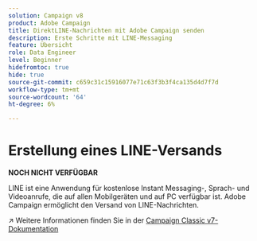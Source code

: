```yaml
---
solution: Campaign v8
product: Adobe Campaign
title: DirektLINE-Nachrichten mit Adobe Campaign senden
description: Erste Schritte mit LINE-Messaging
feature: Übersicht
role: Data Engineer
level: Beginner
hidefromtoc: true
hide: true
source-git-commit: c659c31c15916077e71c63f3b3f4ca135d4d7f7d
workflow-type: tm+mt
source-wordcount: '64'
ht-degree: 6%

---
```


# Erstellung eines LINE-Versands


**NOCH NICHT VERFÜGBAR**


LINE ist eine Anwendung für kostenlose Instant Messaging-, Sprach- und Videoanrufe, die auf allen Mobilgeräten und auf PC verfügbar ist. Adobe Campaign ermöglicht den Versand von LINE-Nachrichten.

:arrow_upper_right: Weitere Informationen finden Sie in der [Campaign Classic v7-Dokumentation](https://experienceleague.adobe.com/docs/campaign-classic/using/sending-messages/line-channel.html)

